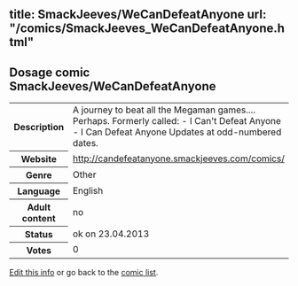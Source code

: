 title: SmackJeeves/WeCanDefeatAnyone
url: "/comics/SmackJeeves_WeCanDefeatAnyone.html"
---
Dosage comic SmackJeeves/WeCanDefeatAnyone
-----------------------------------------

<p id="msg"></p>
<script type="text/javascript">
if (window.location.search === '?edit_info_mail=sent_ok') {
  var elem = document.getElementById("msg");
  elem.innerHTML = 'Edited information sucessfully sent.';
  elem.className = 'ok';
}
</script>
<table class="comicinfo">
<tr>
<th>Description</th><td>A journey to beat all the Megaman games.... Perhaps. Formerly called: - I Can't Defeat Anyone - I Can Defeat Anyone Updates at odd-numbered dates.</td>
</tr>
<tr>
<th>Website</th><td><a href="http://candefeatanyone.smackjeeves.com/comics/">http://candefeatanyone.smackjeeves.com/comics/</a></td>
</tr>
<tr>
<th>Genre</th><td>Other</td>
</tr>
<tr>
<th>Language</th><td>English</td>
</tr>
<tr>
<th>Adult content</th><td>no</td>
</tr>
<tr>
<th>Status</th><td>ok on 23.04.2013</td>
</tr>
<tr>
<th>Votes</th><td>0</td>
</tr>
</table>

[Edit this info](SmackJeeves_WeCanDefeatAnyone_edit.html) or go back to the [comic list](../comic-index.html).
